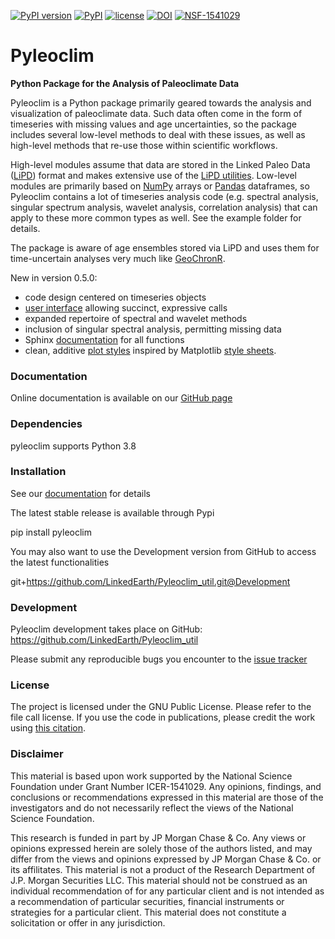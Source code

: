 <!---[![PyPI](https://img.shields.io/pypi/dm/pyleoclim.svg)](https://pypi.python.org/pypi/Pyleoclim)-->
[![PyPI version](https://badge.fury.io/py/pyleoclim.svg)](https://badge.fury.io/py/pyleoclim)
[![PyPI](https://img.shields.io/badge/python-3.8-yellow.svg)]()
[![license](https://img.shields.io/github/license/linkedearth/Pyleoclim_util.svg)]()
[![DOI](https://zenodo.org/badge/59611213.svg)](https://zenodo.org/badge/latestdoi/59611213)
[![NSF-1541029](https://img.shields.io/badge/NSF-1541029-blue.svg)](https://nsf.gov/awardsearch/showAward?AWD_ID=1541029)

# Pyleoclim

**Python Package for the Analysis of Paleoclimate Data**

Pyleoclim is a Python package primarily geared towards the analysis and visualization of paleoclimate data. Such data often come in the form of timeseries with missing values and age uncertainties, so the package includes several low-level methods to deal with these issues, as well as high-level methods that re-use those within scientific workflows.

High-level modules assume that data are stored in the Linked Paleo Data ([LiPD](http://www.clim-past.net/12/1093/2016/)) format and makes extensive use of the [LiPD utilities](http://nickmckay.github.io/LiPD-utilities/). Low-level modules are primarily based on [NumPy](http://www.numpy.org) arrays or [Pandas](https://pandas.pydata.org) dataframes, so Pyleoclim contains a lot of timeseries analysis code (e.g. spectral analysis, singular spectrum analysis, wavelet analysis, correlation analysis) that can apply to these more common types as well. See the example folder for details.

The package is aware of age ensembles stored via LiPD and uses them for time-uncertain analyses very much like [GeoChronR](http://nickmckay.github.io/GeoChronR/).

New in version 0.5.0:

- code design centered on timeseries objects
- [user interface](https://github.com/LinkedEarth/Pyleoclim_util/blob/master/example_notebooks/pyleoclim_ui_tutorial.ipynb) allowing succinct, expressive calls
- expanded repertoire of spectral and wavelet methods
- inclusion of singular spectral analysis, permitting missing data
- Sphinx [documentation](http://linkedearth.github.io/Pyleoclim_util/) for all functions
- clean, additive [plot styles](https://github.com/LinkedEarth/Pyleoclim_util/blob/master/example_notebooks/plot_styles.ipynb) inspired by Matplotlib [style sheets](https://matplotlib.org/3.3.1/gallery/style_sheets/style_sheets_reference.html).  


### Documentation

Online documentation is available on our [GitHub page](http://linkedearth.github.io/Pyleoclim_util/)

### Dependencies

pyleoclim supports Python 3.8

### Installation

See our [documentation](http://linkedearth.github.io/Pyleoclim_util/installation.html#installation) for details

The latest stable release is available through Pypi

 pip install pyleoclim

You may also want to use the Development version from GitHub to access the latest functionalities

 git+https://github.com/LinkedEarth/Pyleoclim_util.git@Development

### Development

Pyleoclim development takes place on GitHub: https://github.com/LinkedEarth/Pyleoclim_util

Please submit any reproducible bugs you encounter to the [issue tracker](https://github.com/LinkedEarth/Pyleoclim_util/issues)

### License

The project is licensed under the GNU Public License. Please refer to the file call license.
If you use the code in publications, please credit the work using [this citation](https://zenodo.org/record/1212692#.WsaZ7maZNE4).


### Disclaimer

This material is based upon work supported by the National Science Foundation under Grant Number ICER-1541029. Any opinions, findings, and conclusions or recommendations expressed in this material are those of the investigators and do not necessarily reflect the views of the National Science Foundation.

This research is funded in part by JP Morgan Chase & Co. Any views or opinions expressed herein are solely those of the authors listed, and may differ from the views and opinions expressed by JP Morgan Chase & Co. or its affilitates. This material is not a product of the Research Department of J.P. Morgan Securities LLC. This material should not be construed as an individual recommendation of for any particular client and is not intended as a recommendation of particular securities, financial instruments or strategies for a particular client. This material does not constitute a solicitation or offer in any jurisdiction.
